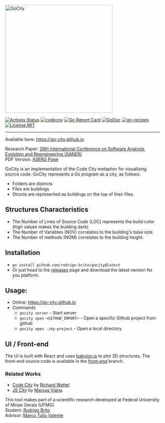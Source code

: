 <img width="350" src="https://raw.githubusercontent.com/rodrigo-brito/gocity/master/pkg/server/assets/logo.png" alt="GoCity" />

[![Actions Status](https://github.com/rodrigo-brito/gocity/workflows/tests/badge.svg)](https://github.com/rodrigo-brito/gocity/actions)
[![codecov](https://codecov.io/gh/rodrigo-brito/gocity/branch/master/graph/badge.svg)](https://codecov.io/gh/rodrigo-brito/gocity)
[![Go Report Card](https://goreportcard.com/badge/github.com/rodrigo-brito/gocity)](https://goreportcard.com/report/github.com/rodrigo-brito/gocity)
[![GoDoc](https://godoc.org/github.com/rodrigo-brito/gocity?status.svg)](https://godoc.org/github.com/rodrigo-brito/gocity)
[![go-recipes](https://raw.githubusercontent.com/nikolaydubina/go-recipes/main/badge.svg?raw=true)](https://github.com/nikolaydubina/go-recipes)
<a href="https://opensource.org/licenses/MIT">
  <img src="https://img.shields.io/badge/license-MIT-blue.svg" alt="License MIT">
</a>
<hr />
 
Available here: https://go-city.github.io

Research Paper: [26th International Conference on Software Analysis, Evolution and Reengineering (SANER)](https://ieeexplore.ieee.org/document/8668008)
<br>PDF Version: [ASERG Page](https://homepages.dcc.ufmg.br/~mtov/pub/2019-saner-gocity.pdf)
 
GoCity is an implementation of the Code City metaphor for visualizing source code. GoCity represents a Go program as a city, as follows: 

 - Folders are districts
 - Files are buildings
 - Structs are represented as buildings on the top of their files.

## Structures Characteristics

 - The Number of Lines of Source Code (LOC) represents the build color (high values makes the building dark)
 - The Number of Variables (NOV) correlates to the building's base size.
 - The Number of methods (NOM) correlates to the building height.
 
## Installation

- `go install github.com/rodrigo-brito/gocity@latest`
- Or just head to the [releases](https://github.com/rodrigo-brito/gocity/releases) page and download the latest version for you platform.

## Usage:
- Online: https://go-city.github.io
- Commands
    - `gocity server` - Start server
    - `gocity open <GITHUB_IMPORT>` - Open a specific Github project from github
    - `gocity open ./my-project` - Open a local directory
 
## UI / Front-end

The UI is built with React and uses [babylon.js](https://www.babylonjs.com/) to plot 3D structures. The front-end source code is available in the [front-end](https://github.com/rodrigo-brito/gocity/tree/front-end) branch. 
 
### Related Works
- [Code City](https://wettel.github.io/codecity.html) by [Richard Wettel](https://twitter.com/richardwettel)
- [JS City](https://github.com/ASERG-UFMG/JSCity/wiki/JSCITY) by [Marcus Viana](https://github.com/malilovick).

This tool makes part of a scientific research developed at Federal University of Minas Gerais (UFMG)<br/>
Student: [Rodrigo Brito](https://github.com/rodrigo-brito)<br/>
Advisor: [Marco Tulio Valente](https://homepages.dcc.ufmg.br/~mtov/)
